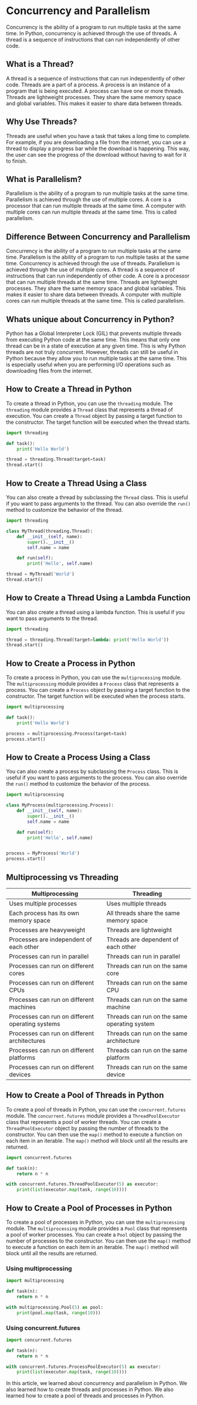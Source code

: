 # Concurrency and Parallelism

Concurrency is the ability of a program to run multiple tasks at the same time. In Python, concurrency is achieved through the use of threads. A thread is a sequence of instructions that can run independently of other code.

## What is a Thread?

A thread is a sequence of instructions that can run independently of other code. Threads are a part of a process. A process is an instance of a program that is being executed. A process can have one or more threads. Threads are lightweight processes. They share the same memory space and global variables. This makes it easier to share data between threads.

## Why Use Threads?

Threads are useful when you have a task that takes a long time to complete. For example, if you are downloading a file from the internet, you can use a thread to display a progress bar while the download is happening. This way, the user can see the progress of the download without having to wait for it to finish.

## What is Parallelism?

Parallelism is the ability of a program to run multiple tasks at the same time. Parallelism is achieved through the use of multiple cores. A core is a processor that can run multiple threads at the same time. A computer with multiple cores can run multiple threads at the same time. This is called parallelism.

## Difference Between Concurrency and Parallelism

Concurrency is the ability of a program to run multiple tasks at the same time. Parallelism is the ability of a program to run multiple tasks at the same time. Concurrency is achieved through the use of threads. Parallelism is achieved through the use of multiple cores. A thread is a sequence of instructions that can run independently of other code. A core is a processor that can run multiple threads at the same time. Threads are lightweight processes. They share the same memory space and global variables. This makes it easier to share data between threads. A computer with multiple cores can run multiple threads at the same time. This is called parallelism.

## Whats unique about Concurrency in Python?

Python has a Global Interpreter Lock (GIL) that prevents multiple threads from executing Python code at the same time. This means that only one thread can be in a state of execution at any given time. This is why Python threads are not truly concurrent. However, threads can still be useful in Python because they allow you to run multiple tasks at the same time. This is especially useful when you are performing I/O operations such as downloading files from the internet.

## How to Create a Thread in Python

To create a thread in Python, you can use the `threading` module. The `threading` module provides a `Thread` class that represents a thread of execution. You can create a `Thread` object by passing a target function to the constructor. The target function will be executed when the thread starts.

```python
import threading

def task():
    print('Hello World')

thread = threading.Thread(target=task)
thread.start()
```

## How to Create a Thread Using a Class

You can also create a thread by subclassing the `Thread` class. This is useful if you want to pass arguments to the thread. You can also override the `run()` method to customize the behavior of the thread.

```python
import threading

class MyThread(threading.Thread):
    def __init__(self, name):
        super().__init__()
        self.name = name

    def run(self):
        print('Hello', self.name)

thread = MyThread('World')
thread.start()
```

## How to Create a Thread Using a Lambda Function

You can also create a thread using a lambda function. This is useful if you want to pass arguments to the thread.

```python
import threading

thread = threading.Thread(target=lambda: print('Hello World'))
thread.start()
```

## How to Create a Process in Python

To create a process in Python, you can use the `multiprocessing` module. The `multiprocessing` module provides a `Process` class that represents a process. You can create a `Process` object by passing a target function to the constructor. The target function will be executed when the process starts.

```python
import multiprocessing

def task():
    print('Hello World')

process = multiprocessing.Process(target=task)
process.start()
```

## How to Create a Process Using a Class

You can also create a process by subclassing the `Process` class. This is useful if you want to pass arguments to the process. You can also override the `run()` method to customize the behavior of the process.

```python
import multiprocessing

class MyProcess(multiprocessing.Process):
    def __init__(self, name):
        super().__init__()
        self.name = name

    def run(self):
        print('Hello', self.name)


process = MyProcess('World')
process.start()
```

## Multiprocessing vs Threading

| Multiprocessing                                  | Threading                                    |
| ------------------------------------------------ | -------------------------------------------- |
| Uses multiple processes                          | Uses multiple threads                        |
| Each process has its own memory space            | All threads share the same memory space      |
| Processes are heavyweight                        | Threads are lightweight                      |
| Processes are independent of each other          | Threads are dependent of each other          |
| Processes can run in parallel                    | Threads can run in parallel                  |
| Processes can run on different cores             | Threads can run on the same core             |
| Processes can run on different CPUs              | Threads can run on the same CPU              |
| Processes can run on different machines          | Threads can run on the same machine          |
| Processes can run on different operating systems | Threads can run on the same operating system |
| Processes can run on different architectures     | Threads can run on the same architecture     |
| Processes can run on different platforms         | Threads can run on the same platform         |
| Processes can run on different devices           | Threads can run on the same device           |

## How to Create a Pool of Threads in Python

To create a pool of threads in Python, you can use the `concurrent.futures` module. The `concurrent.futures` module provides a `ThreadPoolExecutor` class that represents a pool of worker threads. You can create a `ThreadPoolExecutor` object by passing the number of threads to the constructor. You can then use the `map()` method to execute a function on each item in an iterable. The `map()` method will block until all the results are returned.

```python
import concurrent.futures

def task(n):
    return n * n

with concurrent.futures.ThreadPoolExecutor(5) as executor:
    print(list(executor.map(task, range(10))))
```

## How to Create a Pool of Processes in Python

To create a pool of processes in Python, you can use the `multiprocessing` module. The `multiprocessing` module provides a `Pool` class that represents a pool of worker processes. You can create a `Pool` object by passing the number of processes to the constructor. You can then use the `map()` method to execute a function on each item in an iterable. The `map()` method will block until all the results are returned.

### Using multiprocessing

```python
import multiprocessing

def task(n):
    return n * n

with multiprocessing.Pool(5) as pool:
    print(pool.map(task, range(10)))
```

### Using concurrent.futures

```python
import concurrent.futures

def task(n):
    return n * n

with concurrent.futures.ProcessPoolExecutor(5) as executor:
    print(list(executor.map(task, range(10))))
```

In this article, we learned about concurrency and parallelism in Python. We also learned how to create threads and processes in Python. We also learned how to create a pool of threads and processes in Python.
